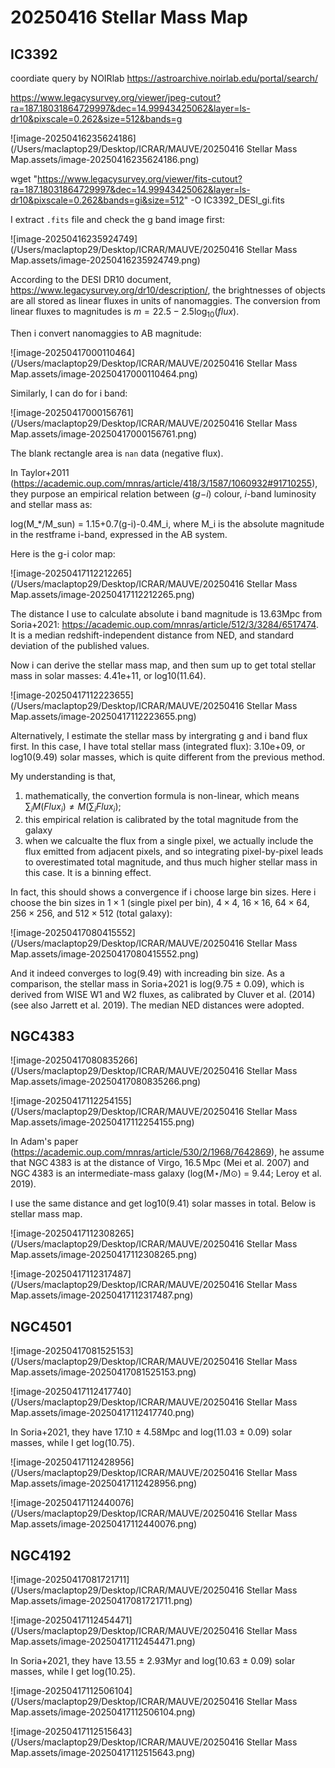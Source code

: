 # 20250416 Stellar Mass Map

## IC3392

coordiate query by NOIRlab https://astroarchive.noirlab.edu/portal/search/

https://www.legacysurvey.org/viewer/jpeg-cutout?ra=187.18031864729997&dec=14.99943425062&layer=ls-dr10&pixscale=0.262&size=512&bands=g

![image-20250416235624186](/Users/maclaptop29/Desktop/ICRAR/MAUVE/20250416 Stellar Mass Map.assets/image-20250416235624186.png)

wget "https://www.legacysurvey.org/viewer/fits-cutout?ra=187.18031864729997&dec=14.99943425062&layer=ls-dr10&pixscale=0.262&bands=gi&size=512" -O IC3392_DESI_gi.fits

I extract `.fits` file and check the g band image first:

![image-20250416235924749](/Users/maclaptop29/Desktop/ICRAR/MAUVE/20250416 Stellar Mass Map.assets/image-20250416235924749.png)

According to the DESI DR10 document, https://www.legacysurvey.org/dr10/description/, the brightnesses of objects are all stored as linear fluxes in units of nanomaggies. The conversion from linear fluxes to magnitudes is $m=22.5−2.5\log_{10}(flux)$. 

Then i convert nanomaggies to AB magnitude:

![image-20250417000110464](/Users/maclaptop29/Desktop/ICRAR/MAUVE/20250416 Stellar Mass Map.assets/image-20250417000110464.png)

Similarly, I can do for i band:

![image-20250417000156761](/Users/maclaptop29/Desktop/ICRAR/MAUVE/20250416 Stellar Mass Map.assets/image-20250417000156761.png)

The blank rectangle area is `nan` data (negative flux). 

In Taylor+2011 (https://academic.oup.com/mnras/article/418/3/1587/1060932#91710255), they purpose an empirical relation between (*g*−*i*) colour, *i*-band luminosity and stellar mass as:

log(M_*/M_sun) = 1.15+0.7(g-i)-0.4M_i, where M_i is the absolute magnitude in the restframe i-band, expressed in the AB system. 

Here is the g-i color map:

![image-20250417112212265](/Users/maclaptop29/Desktop/ICRAR/MAUVE/20250416 Stellar Mass Map.assets/image-20250417112212265.png)

The distance I use to calculate absolute i band magnitude is 13.63Mpc from Soria+2021: https://academic.oup.com/mnras/article/512/3/3284/6517474. It is a median redshift-independent distance from NED, and standard deviation of the published values.

Now i can derive the stellar mass map, and then sum up to get total stellar mass in solar masses: 4.41e+11, or log10(11.64).

![image-20250417112223655](/Users/maclaptop29/Desktop/ICRAR/MAUVE/20250416 Stellar Mass Map.assets/image-20250417112223655.png)

Alternatively, I estimate the stellar mass by intergrating g and i band flux first. In this case, I have total stellar mass (integrated flux): 3.10e+09, or log10(9.49) solar masses, which is quite different from the previous method. 

My understanding is that, 

1. mathematically, the convertion formula is non-linear, which means $\sum_{i}M(Flux_i) \neq M(\sum_{i}Flux_i)$;
2. this empirical relation is calibrated by the total magnitude from the galaxy
3. when we calcualte the flux from a single pixel, we actually include the flux emitted from adjacent pixels, and so integrating pixel-by-pixel leads to overestimated total magnitude, and thus much higher stellar mass in this case. It is a binning effect. 

In fact, this should shows a convergence if i choose large bin sizes. Here i choose the bin sizes in $1\times1$ (single pixel per bin), $4\times4$, $16\times16$, $64\times64$, $256\times256$, and $512\times512$ (total galaxy):

![image-20250417080415552](/Users/maclaptop29/Desktop/ICRAR/MAUVE/20250416 Stellar Mass Map.assets/image-20250417080415552.png)

And it indeed converges to log(9.49) with increading bin size. As a comparison, the stellar mass in Soria+2021 is log(9.75 ± 0.09), which is derived from WISE W1 and W2 fluxes, as calibrated by Cluver et al. (2014) (see also Jarrett et al. 2019). The median NED distances were adopted.  

## NGC4383

![image-20250417080835266](/Users/maclaptop29/Desktop/ICRAR/MAUVE/20250416 Stellar Mass Map.assets/image-20250417080835266.png)

![image-20250417112254155](/Users/maclaptop29/Desktop/ICRAR/MAUVE/20250416 Stellar Mass Map.assets/image-20250417112254155.png)

In Adam's paper (https://academic.oup.com/mnras/article/530/2/1968/7642869),
he assume that NGC 4383 is at the distance of Virgo, 16.5 Mpc (Mei et al. 2007)
and NGC 4383 is an intermediate-mass galaxy (log(M⋆/M⊙) = 9.44; Leroy et al. 2019). 

I use the same distance and get log10(9.41) solar masses in total. Below is stellar mass map. 

![image-20250417112308265](/Users/maclaptop29/Desktop/ICRAR/MAUVE/20250416 Stellar Mass Map.assets/image-20250417112308265.png)

![image-20250417112317487](/Users/maclaptop29/Desktop/ICRAR/MAUVE/20250416 Stellar Mass Map.assets/image-20250417112317487.png)

## NGC4501

![image-20250417081525153](/Users/maclaptop29/Desktop/ICRAR/MAUVE/20250416 Stellar Mass Map.assets/image-20250417081525153.png)

![image-20250417112417740](/Users/maclaptop29/Desktop/ICRAR/MAUVE/20250416 Stellar Mass Map.assets/image-20250417112417740.png)

In Soria+2021, they have 17.10 ± 4.58Mpc and log(11.03 ± 0.09) solar masses, while I get log(10.75). 

![image-20250417112428956](/Users/maclaptop29/Desktop/ICRAR/MAUVE/20250416 Stellar Mass Map.assets/image-20250417112428956.png)

![image-20250417112440076](/Users/maclaptop29/Desktop/ICRAR/MAUVE/20250416 Stellar Mass Map.assets/image-20250417112440076.png)

## NGC4192

![image-20250417081721711](/Users/maclaptop29/Desktop/ICRAR/MAUVE/20250416 Stellar Mass Map.assets/image-20250417081721711.png)

![image-20250417112454471](/Users/maclaptop29/Desktop/ICRAR/MAUVE/20250416 Stellar Mass Map.assets/image-20250417112454471.png)

In Soria+2021, they have 13.55 ± 2.93Myr and log(10.63 ± 0.09) solar masses, while I get log(10.25). 

![image-20250417112506104](/Users/maclaptop29/Desktop/ICRAR/MAUVE/20250416 Stellar Mass Map.assets/image-20250417112506104.png)

![image-20250417112515643](/Users/maclaptop29/Desktop/ICRAR/MAUVE/20250416 Stellar Mass Map.assets/image-20250417112515643.png)